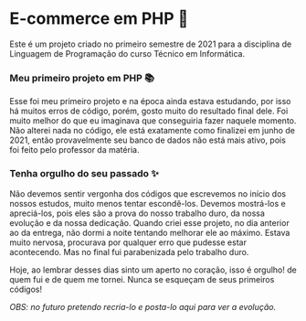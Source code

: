 # E-commerce em PHP 🐘
Este é um projeto criado no primeiro semestre de 2021 para a disciplina de Linguagem de Programação do curso Técnico em Informática. 

### Meu primeiro projeto em PHP 📚
Esse foi meu primeiro projeto e na época ainda estava estudando, por isso há muitos erros de código, porém, gosto muito do resultado final dele. Foi muito melhor do que eu imaginava que conseguiria fazer naquele momento. Não alterei nada no código, ele está exatamente como finalizei em junho de 2021, então provavelmente seu banco de dados não está mais ativo, pois foi feito pelo professor da matéria.

### Tenha orgulho do seu passado ✨
Não devemos sentir vergonha dos códigos que escrevemos no início dos nossos estudos, muito menos tentar escondê-los. Devemos mostrá-los e apreciá-los, pois eles são a prova do nosso trabalho duro, da nossa evolução e da nossa dedicação. Quando criei esse projeto, no dia anterior ao da entrega, não dormi a noite tentando melhorar ele ao máximo. Estava muito nervosa, procurava por qualquer erro que pudesse estar acontecendo. Mas no final fui parabenizada pelo trabalho duro.

Hoje, ao lembrar desses dias sinto um aperto no coração, isso é orgulho! de quem fui e de quem me tornei. Nunca se esqueçam de seus primeiros códigos! 

*OBS: no futuro pretendo recria-lo e posta-lo aqui para ver a evolução.*
